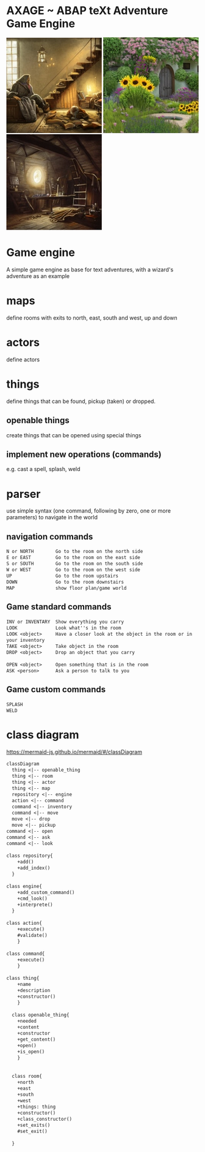 # AXAGE ~ ABAP teXt Adventure Game Engine
![axage-living](https://github.com/nomssi/axage/blob/main/img/living_room.jpg)
![axage-garden](https://github.com/nomssi/axage/blob/main/img/garden.jpg)
![axage-attic](https://github.com/nomssi/axage/blob/main/img/attic.jpg)

# Game engine
A simple game engine as base for text adventures, with a wizard's adventure as an example

# maps
define rooms with exits to north, east, south and west, up and down

# actors
define actors 

# things
define things that can be found, pickup (taken) or dropped.

## openable things
create things that can be opened using special things

## implement new operations (commands)
e.g. cast a spell, splash, weld

# parser
use simple syntax (one command, following by zero, one or more parameters) to navigate in the world

## navigation commands
```
N or NORTH        Go to the room on the north side
E or EAST         Go to the room on the east side
S or SOUTH        Go to the room on the south side
W or WEST         Go to the room on the west side
UP                Go to the room upstairs
DOWN              Go to the room downstairs
MAP               show floor plan/game world
```

## Game standard commands
```
INV or INVENTARY  Show everything you carry
LOOK              Look what''s in the room
LOOK <object>     Have a closer look at the object in the room or in your inventory
TAKE <object>     Take object in the room
DROP <object>     Drop an object that you carry

OPEN <object>     Open something that is in the room
ASK <person>      Ask a person to talk to you
```

## Game custom commands
```
SPLASH
WELD

```

# class diagram

https://mermaid-js.github.io/mermaid/#/classDiagram
    

```mermaid
classDiagram
  thing <|-- openable_thing
  thing <|-- room
  thing <|-- actor
  thing <|-- map
  repository <|-- engine
  action <|-- command
  command <|-- inventory
  command <|-- move
  move <|-- drop
  move <|-- pickup
command <|-- open
command <|-- ask
command <|-- look
      
class repository{   
    +add()
    +add_index()  
  }

class engine{   
    +add_custom_command()
    +cmd_look()      
    +interprete()  
  }

class action{ 
    +execute()
    #validate()
    }

class command{ 
    +execute()
    }

class thing{ 
    +name
    +description 
    +constructor()
    }
    
  class openable_thing{ 
    +needed 
    +content
    +constructor
    +get_content()
    +open()
    +is_open()
    }

  
  class room{
    +north
    +east
    +south
    +west
    +things: thing
    +constructor()
    +class_constructor()
    +set_exits()
    #set_exit()
   
  }
```
